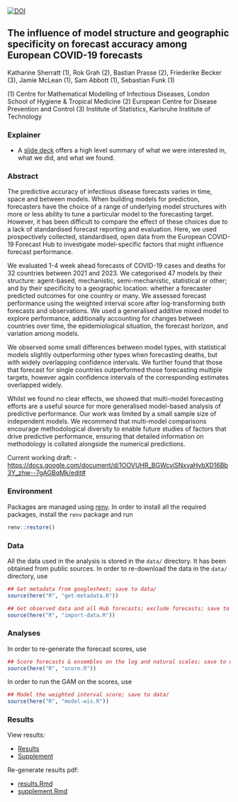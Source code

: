 [![DOI](https://zenodo.org/badge/644420305.svg)](https://doi.org/10.5281/zenodo.14903161)

## The influence of model structure and geographic specificity on forecast accuracy among European COVID-19 forecasts

Katharine Sherratt (1), Rok Grah (2), Bastian Prasse (2), Friederike Becker (3), Jamie McLean (1), Sam Abbott (1), Sebastian Funk (1)

(1) Centre for Mathematical Modelling of Infectious Diseases, London School of Hygiene & Tropical Medicine
(2) European Centre for Disease Prevention and Control
(3) Institute of Statistics, Karlsruhe Institute of Technology

### Explainer
- A [slide deck](https://docs.google.com/presentation/d/1BSdTEuZ_zKdU8tBFuRMmP7GwHht1D0oZSkaFWovz9ao/edit?slide=id.p#slide=id.p) offers a high level summary of what we were interested in, what we did, and what we found.

### Abstract

The predictive accuracy of infectious disease forecasts varies in time, space and between models. When building models for prediction, forecasters have the choice of a range of underlying model structures with more or less ability to tune a particular model to the forecasting target. However, it has been difficult to compare the effect of these choices due to a lack of standardised forecast reporting and evaluation. Here, we used prospectively collected, standardised, open data from the European COVID-19 Forecast Hub to investigate model-specific factors that might influence forecast performance. 

We evaluated 1-4 week ahead forecasts of COVID-19 cases and deaths for 32 countries between 2021 and 2023. We categorised 47 models by their structure: agent-based, mechanistic, semi-mechanistic, statistical or other; and by their specificity to a geographic location: whether a forecaster predicted outcomes for one country or many. We assessed forecast performance using the weighted interval score after log-transforming both forecasts and observations. We used a generalised additive mixed model to explore performance, additionally accounting for changes between countries over time, the epidemiological situation, the forecast horizon, and variation among models. 

We observed some small differences between model types, with statistical models slightly outperforming other types when forecasting deaths, but with widely overlapping confidence intervals. We further found that those that forecast for single countries outperformed those forecasting multiple targets, however again confidence intervals of the corresponding estimates overlapped widely. 

Whilst we found no clear effects, we showed that multi-model forecasting efforts are a useful source for more generalised model-based analysis of predictive performance. Our work was limited by a small sample size of independent models. We recommend that multi-model comparisons encourage methodological diversity to enable future studies of factors that drive predictive performance, ensuring that detailed information on methodology is collated alongside the numerical predictions.

Current working draft: -
<https://docs.google.com/document/d/1OOVUHR_BGWcviSNxvaHvbXD16Bb3Y_zhw--7gAGBqMk/edit#>

### Environment

Packages are managed using
[renv](https://rstudio.github.io/renv/articles/renv.html). In order to
install all the required packages, install the `renv` package and run

``` r
renv::restore()
```

### Data

All the data used in the analysis is stored in the `data/` directory. It
has been obtained from public sources. In order to re-download the data
in the `data/` directory, use

``` r
## Get metadata from googlesheet; save to data/
source(here("R", "get-metadata.R"))

## Get observed data and all Hub forecasts; exclude forecasts; save to data/
source(here("R", "import-data.R"))
```

### Analyses

In order to re-generate the forecast scores, use

``` r
## Score forecasts & ensembles on the log and natural scales; save to data/
source(here("R", "score.R"))
```

In order to run the GAM on the scores, use

``` r
## Model the weighted interval score; save to data/
source(here("R", "model-wis.R"))
```

### Results

View results:

- [Results](./report/results.pdf)
- [Supplement](./report/supplement/supplement.pdf)

Re-generate results pdf:

- [results.Rmd](./report/results.Rmd)
- [supplement.Rmd](./report/supplement/supplement.Rmd)
